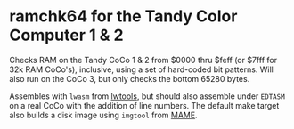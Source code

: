 # ramchk64 for the Tandy Color Computer 1 & 2

Checks RAM on the Tandy CoCo 1 & 2 from $0000 thru $feff (or $7fff for 32k RAM CoCo's), inclusive, using a set of hard-coded bit patterns. Will also run on the CoCo 3, but only checks the bottom 65280 bytes.

Assembles with `lwasm` from [lwtools](http://www.lwtools.ca/), but should also assemble under `EDTASM` on a real CoCo with the addition of line numbers. The default make target also builds a disk image using `imgtool` from [MAME](https://www.mamedev.org/).
